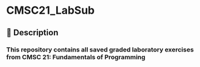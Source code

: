 # CMSC21_LabSub

## 📃 Description
### This repository contains all saved graded laboratory exercises from CMSC 21: Fundamentals of Programming